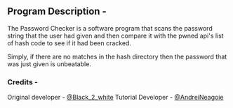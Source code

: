 ## Program Description -

The Password Checker is a software program that scans the password string that the user had given and then compare it with the pwned api's list of hash code to see if it had been cracked.


Simply, if there are no matches in the hash directory then the password that was just given is unbeatable.


### Credits -

Original developer - [@Black_2_white](https://twitter.com/Black_2_white)
Tutorial Developer - [@AndreiNeagoie](https://twitter.com/andreineagoie)


